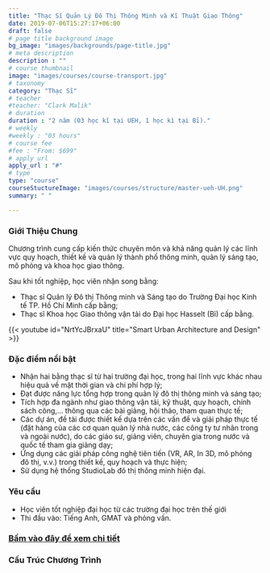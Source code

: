 ```yaml
---
title: "Thạc Sĩ Quản Lý Đô Thị Thông Minh và Kĩ Thuật Giao Thông"
date: 2019-07-06T15:27:17+06:00
draft: false
# page title background image
bg_image: "images/backgrounds/page-title.jpg"
# meta description
description : ""
# course thumbnail
image: "images/courses/course-transport.jpg"
# taxonomy
category: "Thạc Sĩ"
# teacher
#teacher: "Clark Malik"
# duration
duration : "2 năm (03 học kĩ tại UEH, 1 học kì tại Bỉ)."
# weekly
#weekly : "03 hours"
# course fee
#fee : "From: $699"
# apply url
apply_url : "#"
# type
type: "course"
courseStuctureImage: "images/courses/structure/master-ueh-UH.png"
summary: " "

---
```



### Giới Thiệu Chung

<!--StartFragment-->

Chương trình cung cấp kiến thức chuyên môn và khả năng quản lý các lĩnh vực quy hoạch, thiết kế và quản lý thành phố thông minh, quản lý sáng tạo, mô phỏng và khoa học giao thông.

Sau khi tốt nghiệp, học viên nhận song bằng:

*	Thạc sĩ Quản lý Đô thị Thông minh và Sáng tạo do Trường Đại học Kinh tế TP. Hồ Chí Minh cấp bằng;
*	Thạc sĩ Khoa học Giao thông vận tải do Đại học Hasselt (Bỉ) cấp bằng.


<!--EndFragment-->

{{< youtube id="NrtYcJBrxaU" title="Smart Urban Architecture and Design" >}}


### Đặc điểm nổi bật
*	Nhận hai bằng thạc sĩ từ hai trường đại học, trong hai lĩnh vực khác nhau hiệu quả về mặt thời gian và chi phí hợp lý;
*	Đạt được năng lực tổng hợp trong quản lý đô thị thông minh và sáng tạo;
*	Tích hợp đa ngành như giao thông vận tải, kỹ thuật, quy hoạch, chính sách công,… thông qua các bài giảng, hội thảo, tham quan thực tế;
*	Các dự án, đề tài được thiết kế dựa trên các vấn đề và giải pháp thực tế (đặt hàng của các cơ quan quản lý nhà nước, các công ty tư nhân trong và ngoài nước), do các giáo sư, giảng viên, chuyên gia trong nước và quốc tế tham gia giảng dạy;
*	Ứng dụng các giải pháp công nghệ tiên tiến (VR, AR, In 3D, mô phỏng đô thị, v.v.) trong thiết kế, quy hoạch và thực hiện;
*	Sử dụng hệ thống StudioLab đô thị thông minh hiện đại.



### Yêu cầu

*	Học viên tốt nghiệp đại học từ các trường đại học trên thế giới
*	Thi đầu vào: Tiếng Anh, GMAT và phỏng vấn.


### [Bấm vào đây để xem chi tiết](https://www.ueh.edu.vn/dao-tao/thac-si-tien-si/thac-si-dieu-hanh-cao-cap-emba/quan-ly-do-thi-thong-minh-va-sang-tao/?fbclid=IwAR09xSUOK2WxPuLZdZ4whONMLsnSDkAyvQqkoX0iioGizyCGdkdtBUqgig4)

### Cấu Trúc Chương Trình 
